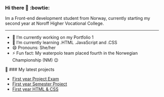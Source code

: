 ### Hi there 👋 :bowtie:

Im a Front-end development student from Norway, currently starting my second year at Noroff Higher Vocational College.

***

- 🔭 I’m currently working on my Portfolio 1
- 🌱 I’m currently learning .HTML .JavaScript and .CSS
- 😄 Pronouns: She/her
- ⚡ Fun fact: My waterpolo team placed fourth in the Norwegian Championship (NM) :wink:

🌱 ### My latest projects

- [First year Project Exam](https://github.com/bittenhelen83/new_project_exam1)
- [First year Semester Project](https://github.com/bittenhelen83/Bergen_Science_Museum)
- [First year HTML & CSS](https://github.com/bittenhelen83/Re-Cycle)
